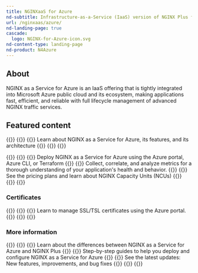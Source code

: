 ```yaml
---
title: NGINXaaS for Azure
nd-subtitle: Infrastructure-as-a-Service (IaaS) version of NGINX Plus for your Microsoft Azure application stack
url: /nginxaas/azure/
nd-landing-page: true
cascade:
  logo: NGINX-for-Azure-icon.svg
nd-content-type: landing-page
nd-product: N4Azure
---
```



## About
NGINX as a Service for Azure is an IaaS offering that is tightly integrated
into Microsoft Azure public cloud and its ecosystem, making applications fast, efficient,
and reliable with full lifecycle management of advanced NGINX traffic services.

## Featured content
{{<card-layout>}}
  {{<card-section showAsCards="true" isFeaturedSection="true">}}
    {{<card title="Overview" titleUrl="/nginxaas/azure/overview/overview/" isFeatured="true" icon="unplug">}}
      Learn about NGINX as a Service for Azure, its features, and its architecture
    {{</card >}}
  {{</card-section>}}
{{</card-layout>}}


{{<card-layout>}}
  {{<card-section showAsCards="true" >}}
    {{<card title="Getting started" titleUrl="/nginxaas/azure/getting-started/" >}}
      Deploy NGINX as a Service for Azure using the Azure portal, Azure CLI, or Terraform
    {{</card>}}
    {{<card title="Logging and monitoring" titleUrl="/nginxaas/azure/monitoring/" >}}
      Collect, correlate, and analyze metrics for a thorough understanding of your application's health and behavior.
    {{</card>}}
    {{<card title="Marketplace billing" titleUrl="/nginxaas/azure/billing/overview/" >}}
      See the pricing plans and learn about NGINX Capacity Units (NCUs)
    {{</card>}}
  {{</card-section>}}
{{</card-layout>}}

### Certificates

{{<card-layout>}}
  {{<card-section showAsCards="true" >}}
    {{<card title="Add certificates using the Azure portal" titleUrl="/nginxaas/azure/getting-started/ssl-tls-certificates/ssl-tls-certificates-portal/" >}}
      Learn to manage SSL/TSL certificates using the Azure portal.
    {{</card>}}
  {{</card-section>}}
{{</card-layout>}}

### More information

{{<card-layout>}}
  {{<card-section showAsCards="true" >}}
    {{<card title="Feature comparison" titleUrl="/nginxaas/azure/overview/feature-comparison/" icon="book-open-variant">}}
      Learn about the differences between NGINX as a Service for Azure and NGINX Plus
    {{</card>}}
    {{<card title="Quickstart guides" titleUrl="/nginxaas/azure/quickstart/" icon="book-open-variant">}}
      Step-by-step guides to help you deploy and configure NGINX as a Service for Azure
    {{</card>}}
    {{<card title="Changelog" titleUrl="/nginxaas/azure/changelog/" icon="clock-alert">}}
      See the latest updates: New features, improvements, and bug fixes
    {{</card>}}
  {{</card-section>}}
{{</card-layout>}}
